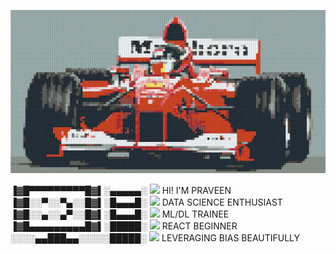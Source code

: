 ![Scuderia Ferrari](assets/ferrari.png)

▐▓█▀▀▀▀▀▀▀▀▀█▓▌░▄▄▄▄▄░ <img src="https://img.shields.io/badge/Python-3670A0?style=for-the-badge&logo=python&logoColor=white" height="20"/> HI! I'M PRAVEEN
▐▓█░░▀░░▀▄░░█▓▌░█▄▄▄█░ <img src="https://img.shields.io/badge/JavaScript-F7DF1E?style=for-the-badge&logo=javascript&logoColor=black" height="20"/>  DATA SCIENCE ENTHUSIAST
▐▓█░░▄░░▄▀░░█▓▌░█▄▄▄█░ <img src="https://img.shields.io/badge/React-20232A?style=for-the-badge&logo=react&logoColor=61DAFB" height="20"/>  ML/DL TRAINEE
▐▓█▄▄▄▄▄▄▄▄▄█▓▌░█████░ <img src="https://img.shields.io/badge/Tableau-E97627?style=for-the-badge&logo=Tableau&logoColor=white" height="20"/>  REACT BEGINNER
░░░░▄▄███▄▄░░░░░█████░ <img src="https://img.shields.io/badge/PowerBI-F2C811?style=for-the-badge&logo=powerbi&logoColor=black" height="20"/>  LEVERAGING BIAS BEAUTIFULLY




<!--
**praveen-codes1/praveen-codes1** is a ✨ _special_ ✨ repository because its `README.md` (this file) appears on your GitHub profile.

Here are some ideas to get you started:

- 🔭 I’m currently working on ...
- 🌱 I’m currently learning ...
- 👯 I’m looking to collaborate on ...
- 🤔 I’m looking for help with ...
- 💬 Ask me about ...
- 📫 How to reach me: ...
- 😄 Pronouns: ...
- ⚡ Fun fact: ...
-->
